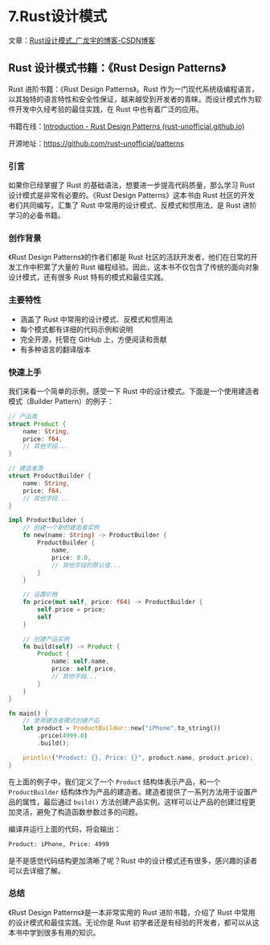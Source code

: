# 7.Rust设计模式

文章：[Rust设计模式_广龙宇的博客-CSDN博客](https://blog.csdn.net/weixin_47754149/category_11944106.html)

## Rust 设计模式书籍：《Rust Design Patterns》

Rust 进阶书籍：《Rust Design Patterns》。Rust 作为一门现代系统级编程语言，以其独特的语言特性和安全性保证，越来越受到开发者的青睐。而设计模式作为软件开发中久经考验的最佳实践，在 Rust 中也有着广泛的应用。

书籍在线：[Introduction - Rust Design Patterns (rust-unofficial.github.io)](https://rust-unofficial.github.io/patterns/)

开源地址：https://github.com/rust-unofficial/patterns

### 引言

如果你已经掌握了 Rust 的基础语法，想要进一步提高代码质量，那么学习 Rust 设计模式是非常有必要的。《Rust Design Patterns》这本书由 Rust 社区的开发者们共同编写，汇集了 Rust 中常用的设计模式、反模式和惯用法，是 Rust 进阶学习的必备书籍。

### 创作背景

《Rust Design Patterns》的作者们都是 Rust 社区的活跃开发者，他们在日常的开发工作中积累了大量的 Rust 编程经验。因此，这本书不仅包含了传统的面向对象设计模式，还有很多 Rust 特有的模式和最佳实践。

### 主要特性

- 涵盖了 Rust 中常用的设计模式、反模式和惯用法
- 每个模式都有详细的代码示例和说明
- 完全开源，托管在 GitHub 上，方便阅读和贡献
- 有多种语言的翻译版本

### 快速上手

我们来看一个简单的示例，感受一下 Rust 中的设计模式。下面是一个使用建造者模式（Builder Pattern）的例子：

```rust
// 产品类
struct Product {
    name: String,
    price: f64,
    // 其他字段...
}

// 建造者类
struct ProductBuilder {
    name: String,
    price: f64,
    // 其他字段...
}

impl ProductBuilder {
    // 创建一个新的建造者实例
    fn new(name: String) -> ProductBuilder {
        ProductBuilder {
            name,
            price: 0.0,
            // 其他字段的默认值...
        }
    }

    // 设置价格
    fn price(mut self, price: f64) -> ProductBuilder {
        self.price = price;
        self
    }

    // 创建产品实例
    fn build(self) -> Product {
        Product {
            name: self.name,
            price: self.price,
            // 其他字段...
        }
    }
}

fn main() {
    // 使用建造者模式创建产品
    let product = ProductBuilder::new("iPhone".to_string())
        .price(4999.0)
        .build();

    println!("Product: {}, Price: {}", product.name, product.price);
}
```

在上面的例子中，我们定义了一个 `Product` 结构体表示产品，和一个 `ProductBuilder` 结构体作为产品的建造者。建造者提供了一系列方法用于设置产品的属性，最后通过 `build()` 方法创建产品实例。这样可以让产品的创建过程更加灵活，避免了构造函数参数过多的问题。

编译并运行上面的代码，将会输出：

```bash
Product: iPhone, Price: 4999
```

是不是感觉代码结构更加清晰了呢？Rust 中的设计模式还有很多，感兴趣的读者可以去详细了解。

### 总结

《Rust Design Patterns》是一本非常实用的 Rust 进阶书籍，介绍了 Rust 中常用的设计模式和最佳实践。无论你是 Rust 初学者还是有经验的开发者，都可以从这本书中学到很多有用的知识。